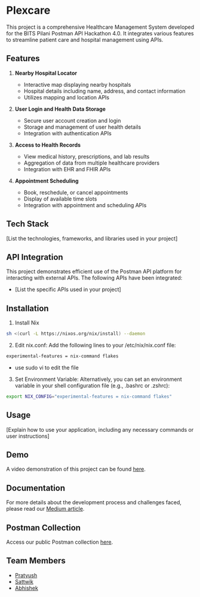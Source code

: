 # Plexcare

This project is a comprehensive Healthcare Management System developed for the BITS Pilani Postman API Hackathon 4.0. It integrates various features to streamline patient care and hospital management using APIs.

## Features

1. **Nearby Hospital Locator**
   - Interactive map displaying nearby hospitals
   - Hospital details including name, address, and contact information
   - Utilizes mapping and location APIs

2. **User Login and Health Data Storage**
   - Secure user account creation and login
   - Storage and management of user health details
   - Integration with authentication APIs

3. **Access to Health Records**
   - View medical history, prescriptions, and lab results
   - Aggregation of data from multiple healthcare providers
   - Integration with EHR and FHIR APIs

4. **Appointment Scheduling**
   - Book, reschedule, or cancel appointments
   - Display of available time slots
   - Integration with appointment and scheduling APIs

## Tech Stack

[List the technologies, frameworks, and libraries used in your project]

## API Integration

This project demonstrates efficient use of the Postman API platform for interacting with external APIs. The following APIs have been integrated:

- [List the specific APIs used in your project]

## Installation


1. Install Nix

```bash
sh <(curl -L https://nixos.org/nix/install) --daemon
```

2. Edit nix.conf:
Add the following lines to your /etc/nix/nix.conf file:
```bash
experimental-features = nix-command flakes
```
- use sudo vi to edit the file

3. Set Environment Variable:
Alternatively, you can set an environment variable in your shell configuration file (e.g., .bashrc or .zshrc):
```bash
export NIX_CONFIG="experimental-features = nix-command flakes"
```


## Usage

[Explain how to use your application, including any necessary commands or user instructions]

## Demo

A video demonstration of this project can be found [here](insert_youtube_link).

## Documentation

For more details about the development process and challenges faced, please read our [Medium article](insert_medium_article_link).


## Postman Collection

Access our public Postman collection [here](insert_postman_collection_url).

## Team Members

- [Pratyush](https://github.com/PratyushMT)
- [Sattwik](https://github.com/sattwyk)
- [Abhishek](https://github.com/N1TR0-afk)

